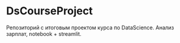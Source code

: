 # DsCourseProject
Репозиторий с итоговым проектом курса по DataScience. Анализ зарплат, notebook + streamlit.

